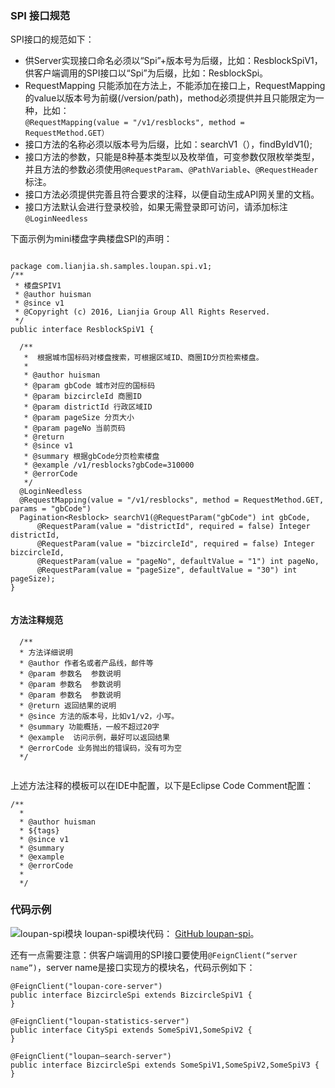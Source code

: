 ### SPI 接口规范 
 SPI接口的规范如下：
 
*  供Server实现接口命名必须以“Spi”+版本号为后缀，比如：ResblockSpiV1，供客户端调用的SPI接口以“Spi”为后缀，比如：ResblockSpi。
* RequestMapping 只能添加在方法上，不能添加在接口上，RequestMapping的value以版本号为前缀(/version/path)，method必须提供并且只能限定为一种，比如：  
```@RequestMapping(value = "/v1/resblocks", method = RequestMethod.GET）```
 * 接口方法的名称必须以版本号为后缀，比如：searchV1（），findByIdV1();
 * 接口方法的参数，只能是8种基本类型以及枚举值，可变参数仅限枚举类型，并且方法的参数必须使用```@RequestParam```、```@PathVariable```、```@RequestHeader```标注。
 * 接口方法必须提供完善且符合要求的注释，以便自动生成API网关里的文档。
 * 接口方法默认会进行登录校验，如果无需登录即可访问，请添加标注```@LoginNeedless```
 
下面示例为mini楼盘字典楼盘SPI的声明：

```

package com.lianjia.sh.samples.loupan.spi.v1;
/**
 * 楼盘SPIV1
 * @author huisman
 * @since v1
 * @Copyright (c) 2016, Lianjia Group All Rights Reserved.
 */
public interface ResblockSpiV1 {

  /**
   *  根据城市国标码对楼盘搜索，可根据区域ID、商圈ID分页检索楼盘。
   * 
   * @author huisman
   * @param gbCode 城市对应的国标码
   * @param bizcircleId 商圈ID
   * @param districtId 行政区域ID
   * @param pageSize 分页大小
   * @param pageNo 当前页码
   * @return 
   * @since v1
   * @summary 根据gbCode分页检索楼盘
   * @example /v1/resblocks?gbCode=310000
   * @errorCode
   */
  @LoginNeedless
  @RequestMapping(value = "/v1/resblocks", method = RequestMethod.GET, params = "gbCode")
  Pagination<Resblock> searchV1(@RequestParam("gbCode") int gbCode,
      @RequestParam(value = "districtId", required = false) Integer districtId,
      @RequestParam(value = "bizcircleId", required = false) Integer bizcircleId,
      @RequestParam(value = "pageNo", defaultValue = "1") int pageNo,
      @RequestParam(value = "pageSize", defaultValue = "30") int pageSize);
}
 
```

#### 方法注释规范

```
  /**
  * 方法详细说明
  * @author 作者名或者产品线，邮件等
  * @param 参数名  参数说明
  * @param 参数名  参数说明
  * @param 参数名  参数说明
  * @return 返回结果的说明
  * @since 方法的版本号，比如v1/v2，小写。
  * @summary 功能概括，一般不超过20字
  * @example  访问示例，最好可以返回结果
  * @errorCode 业务抛出的错误码，没有可为空
  */
  
```

上述方法注释的模板可以在IDE中配置，以下是Eclipse Code Comment配置：

```
/**
  * 
  * @author huisman
  * ${tags}
  * @since v1
  * @summary
  * @example
  * @errorCode
  * 
  */

```



### 代码示例
 ![loupan-spi模块](https://raw.githubusercontent.com/bookdao/books/master/springcloud-for-sh-lianjia-se/parts/chapter2/images/spi-code.png)
 loupan-spi模块代码： [GitHub loupan-spi](https://github.com/bookdao/samples/tree/master/springcloud-for-sh-lianjia-se/loupan-spi/src/main/java/com/lianjia/sh/samples/loupan/spi)。
 
还有一点需要注意：供客户端调用的SPI接口要使用```@FeignClient(“server name”)```，server name是接口实现方的模块名，代码示例如下：

```
@FeignClient("loupan-core-server")
public interface BizcircleSpi extends BizcircleSpiV1 {
}

@FeignClient("loupan-statistics-server")
public interface CitySpi extends SomeSpiV1,SomeSpiV2 {
}

@FeignClient("loupan—search-server")
public interface BizcircleSpi extends SomeSpiV1,SomeSpiV2,SomeSpiV3 {
}

```
 
 